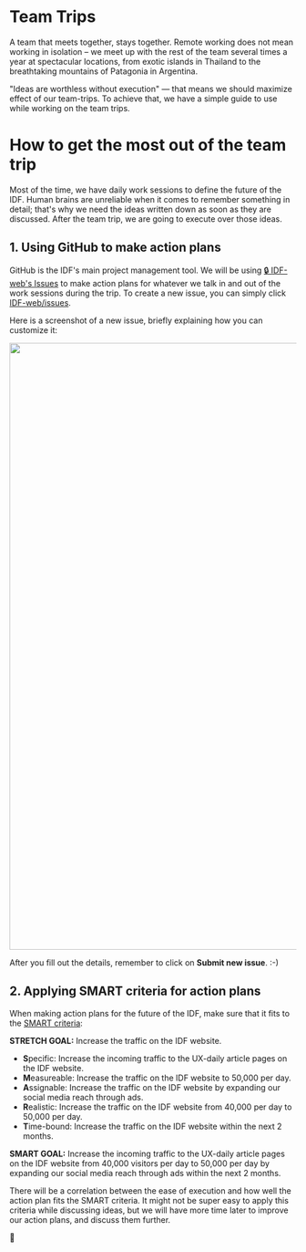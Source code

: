 # Team Trips

A team that meets together, stays together.
Remote working does not mean working in isolation – we meet up with the rest of the team several times a year at spectacular locations,
from exotic islands in Thailand to the breathtaking mountains of Patagonia in Argentina.

"Ideas are worthless without execution" — that means we should maximize effect of our team-trips.
To achieve that, we have a simple guide to use while working on the team trips.

# How to get the most out of the team trip

Most of the time, we have daily work sessions to define the future of the IDF.
Human brains are unreliable when it comes to remember something in detail; that's why we need the ideas written down as soon as they are discussed.
After the team trip, we are going to execute over those ideas.

## 1. Using GitHub to make action plans

GitHub is the IDF's main project management tool. We will be using [🔒 IDF-web's Issues](https://github.com/InteractionDesignFoundation/IDF-web/issues) to make action plans for whatever we talk in and out of the work sessions during the trip. To create a new issue, you can simply click [IDF-web/issues](https://github.com/InteractionDesignFoundation/IDF-web/issues).

Here is a screenshot of a new issue, briefly explaining how you can customize it:

   <img width="1064" src="https://cloud.githubusercontent.com/assets/832544/26652631/3050cf54-4659-11e7-8937-c26e17160c42.png">

After you fill out the details, remember to click on **Submit new issue**. :-)

## 2. Applying SMART criteria for action plans

When making action plans for the future of the IDF, make sure that it fits to the [SMART criteria](https://en.wikipedia.org/wiki/SMART_criteria):

**STRETCH GOAL:** Increase the traffic on the IDF website.

- **S**pecific: Increase the incoming traffic to the UX-daily article pages on the IDF website.
- **M**easureable: Increase the traffic on the IDF website to 50,000 per day.
- **A**ssignable: Increase the traffic on the IDF website by expanding our social media reach through ads.
- **R**ealistic: Increase the traffic on the IDF website from 40,000 per day to 50,000 per day.
- **T**ime-bound: Increase the traffic on the IDF website within the next 2 months.

**SMART GOAL:** Increase the incoming traffic to the UX-daily article pages on the IDF website from 40,000 visitors per day to 50,000 per day by expanding our social media reach through ads within the next 2 months.

There will be a correlation between the ease of execution and how well the action plan fits the SMART criteria. It might not be super easy to apply this criteria while discussing ideas, but we will have more time later to improve our action plans, and discuss them further.

🦄
